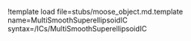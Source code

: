 !template load file=stubs/moose_object.md.template name=MultiSmoothSuperellipsoidIC syntax=/ICs/MultiSmoothSuperellipsoidIC